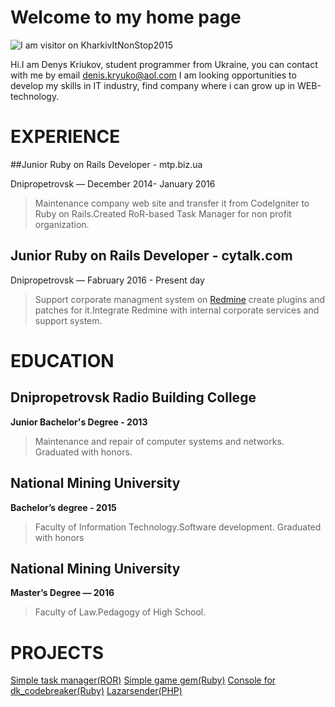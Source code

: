 # Welcome to my home page
![I am visitor on KharkivItNonStop2015](https://cloud.githubusercontent.com/assets/9421428/14539691/0fd52702-028a-11e6-912e-48f5116cdad5.jpg)

Hi.I am Denys Kriukov, student programmer from Ukraine, you can contact with me by email [denis.kryuko@aol.com](mailto:denis.kryuko@aol.com)
I am looking opportunities to develop my skills in IT industry, find company where i can grow up in WEB-technology.

# EXPERIENCE

##Junior Ruby on Rails Developer - mtp.biz.ua

Dnipropetrovsk — December 2014- January 2016

> Maintenance company web site and transfer it from CodeIgniter to Ruby on Rails.Created RoR-based Task Manager for non profit organization.

## Junior Ruby on Rails Developer - cytalk.com

Dnipropetrovsk — Fabruary 2016 - Present day

> Support corporate managment system on [Redmine](http://www.redmine.org/) create plugins and patches for it.Integrate Redmine with internal corporate services and support system.

# EDUCATION

## Dnipropetrovsk Radio Building College 
**Junior Bachelor's Degree - 2013**
                                                                                                         
> Maintenance and repair of computer systems and networks.
> Graduated with honors.

## National Mining University
**Bachelor’s degree - 2015**
                                                                                                         
> Faculty of Information Technology.Software development.
> Graduated with honors

## National Mining University
**Master’s Degree — 2016**
                                                                                                         
> Faculty of Law.Pedagogy of High School.

# PROJECTS

[Simple task manager(ROR)](https://github.com/DenKey/task_manager_kryukov)
[Simple game gem(Ruby)](https://github.com/DenKey/dk_codebreaker)
[Console for dk_codebreaker(Ruby)](https://github.com/DenKey/codebreaker_console)
[Lazarsender(PHP)](https://github.com/DenKey/lazarsender)